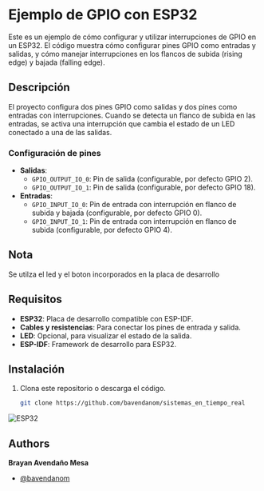 # Ejemplo de GPIO con ESP32

Este es un ejemplo de cómo configurar y utilizar interrupciones de GPIO en un ESP32. El código muestra cómo configurar pines GPIO como entradas y salidas, y cómo manejar interrupciones en los flancos de subida (rising edge) y bajada (falling edge).

## Descripción
El proyecto configura dos pines GPIO como salidas y dos pines como entradas con interrupciones. Cuando se detecta un flanco de subida en las entradas, se activa una interrupción que cambia el estado de un LED conectado a una de las salidas.

### Configuración de pines
- **Salidas**:
  - `GPIO_OUTPUT_IO_0`: Pin de salida (configurable, por defecto GPIO 2).
  - `GPIO_OUTPUT_IO_1`: Pin de salida (configurable, por defecto GPIO 18).
- **Entradas**:
  - `GPIO_INPUT_IO_0`: Pin de entrada con interrupción en flanco de subida y bajada (configurable, por defecto GPIO 0).
  - `GPIO_INPUT_IO_1`: Pin de entrada con interrupción en flanco de subida (configurable, por defecto GPIO 4).

## Nota 
Se utilza el led y el boton incorporados en la placa de desarrollo

## Requisitos
- **ESP32**: Placa de desarrollo compatible con ESP-IDF.
- **Cables y resistencias**: Para conectar los pines de entrada y salida.
- **LED**: Opcional, para visualizar el estado de la salida.
- **ESP-IDF**: Framework de desarrollo para ESP32.

## Instalación
1. Clona este repositorio o descarga el código.
   ```bash
   git clone https://github.com/bavendanom/sistemas_en_tiempo_real
![ESP32](https://github.com/bavendanom/sistemas_en_tiempo_real/blob/main/toggle/ESP32.png?raw=true)


## Authors

**Brayan Avendaño Mesa**
- [@bavendanom](https://www.github.com/bavendanom)



